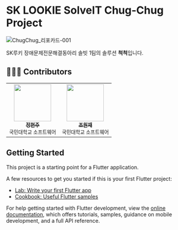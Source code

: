 # SK LOOKIE SolveIT Chug-Chug Project
![ChugChug_리포카드-001](https://github.com/inqueue0979/ChugChug/assets/69336138/08fa5aaf-f0da-4056-8060-96dc596a8e99)

SK루키 장애문제전문해결동아리 솔빗 1팀의 솔루션 **척척**입니다.

## 🧑🏻‍💻 Contributors
<table>
  <td align="center"><a href="https://github.com/jhj04"><img src="https://avatars.githubusercontent.com/u/129846546?v=4" width="100px;" alt=""/><br /><sub><b>정현주</b></sub></a><br /><sub>국민대학교 소프트웨어</sub><br /></td>
  <td align="center"><a href="https://github.com/inqueue0979"><img src="https://avatars.githubusercontent.com/u/69336138?v=4" width="100px;" alt=""/><br /><sub><b>조원재</b></sub></a><br /><sub>국민대학교 소프트웨어</sub><br /></td>
  </table>

## Getting Started

This project is a starting point for a Flutter application.

A few resources to get you started if this is your first Flutter project:

- [Lab: Write your first Flutter app](https://docs.flutter.dev/get-started/codelab)
- [Cookbook: Useful Flutter samples](https://docs.flutter.dev/cookbook)

For help getting started with Flutter development, view the
[online documentation](https://docs.flutter.dev/), which offers tutorials,
samples, guidance on mobile development, and a full API reference.
